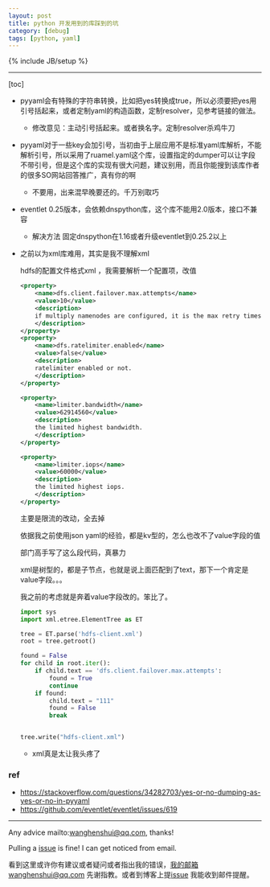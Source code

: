 ```yaml
---
layout: post
title: python 开发用到的库踩到的坑
category: [debug]
tags: [python, yaml]
---
```

{% include JB/setup %}

---

[toc]

- pyyaml会有特殊的字符串转换，比如把yes转换成true，所以必须要把yes用引号括起来，或者定制yaml的构造函数，定制resolver，见参考链接的做法。
  
  - 修改意见：主动引号括起来。或者换名字。定制resolver杀鸡牛刀
  
- pyyaml对于一些key会加引号，当初由于上层应用不是标准yaml库解析，不能解析引号，所以采用了ruamel.yaml这个库，设置指定的dumper可以让字段不带引号，但是这个库的实现有很大问题，建议别用，而且你能搜到该库作者的很多SO网站回答推广，真有你的啊
  
  - 不要用，出来混早晚要还的。千万别取巧
  
- eventlet 0.25版本，会依赖dnspython库，这个库不能用2.0版本，接口不兼容
  
  - 解决方法 固定dnspython在1.16或者升级eventlet到0.25.2以上
  
- 之前以为xml库难用，其实是我不理解xml

  hdfs的配置文件格式xml ，我需要解析一个配置项，改值

  ```xml
  <property>
      <name>dfs.client.failover.max.attempts</name>
      <value>10</value>
      <description>
      if multiply namenodes are configured, it is the max retry times when the dfs client try to issue a RPC call. default is 75.
      </description>
  </property>
  <property>
      <name>dfs.ratelimiter.enabled</name>
      <value>false</value>
      <description>
      ratelimiter enabled or not.
      </description>
  </property>
  
  <property>
      <name>limiter.bandwidth</name>
      <value>62914560</value>
      <description>
      the limited highest bandwidth.
      </description>
  </property>
  
  <property>
      <name>limiter.iops</name>
      <value>60000</value>
      <description>
      the limited highest iops.
      </description>
  </property>
  
  ```

  主要是限流的改动，全去掉

  依据我之前使用json yaml的经验，都是kv型的，怎么也改不了value字段的值

  部门高手写了这么段代码，真暴力

  xml是树型的，都是子节点，也就是说上面匹配到了text，那下一个肯定是value字段。。。

  我之前的考虑就是奔着value字段改的。笨比了。

  ```python
  import sys
  import xml.etree.ElementTree as ET
  
  tree = ET.parse('hdfs-client.xml')
  root = tree.getroot()
  
  found = False
  for child in root.iter():
      if child.text == 'dfs.client.failover.max.attempts':
          found = True
          continue
      if found:
          child.text = "111"
          found = False
          break
  
  
  tree.write("hdfs-client.xml")
  
  ```

  

  - xml真是太让我头疼了



### ref

- https://stackoverflow.com/questions/34282703/yes-or-no-dumping-as-yes-or-no-in-pyyaml
- https://github.com/eventlet/eventlet/issues/619



---

Any advice mailto:wanghenshui@qq.com, thanks! 

Pulling a [issue](https://github.com/wanghenshui/wanghenshui.github.io/issues/new) is fine! I can get noticed from email.

看到这里或许你有建议或者疑问或者指出我的错误，我的邮箱wanghenshui@qq.com 先谢指教。或者到博客上提[issue](https://github.com/wanghenshui/wanghenshui.github.io/issues/new) 我能收到邮件提醒。